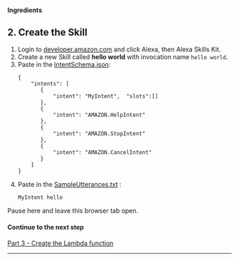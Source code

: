 #### Ingredients
## 2. Create the Skill <a id="title"></a>

1. Login to [developer.amazon.com](https://developer.amazon.com) and click Alexa, then Alexa Skills Kit.
1. Create a new Skill called **hello world** with invocation name ```hello world```.
1. Paste in the [IntentSchema.json](./speechAssets/IntentSchema.json):
   ```
   {
       "intents": [
          {
              "intent": "MyIntent",  "slots":[]
          },      
          {
              "intent": "AMAZON.HelpIntent"
          },
          {
              "intent": "AMAZON.StopIntent"
          },
          {
              "intent": "AMAZON.CancelIntent"
          }
       ]
   }  
   ```
1. Paste in the [SampleUtterances.txt](speechAssets/SampleUtterances.txt) :
    ```
    MyIntent hello
    ```

Pause here and leave this browser tab open.

#### Continue to the next step
[Part 3 - Create the Lambda function](./PAGE3.md#title)

<hr />
